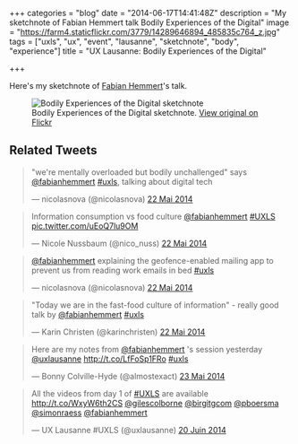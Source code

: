+++
categories = "blog"
date = "2014-06-17T14:41:48Z"
description = "My sketchnote of Fabian Hemmert talk Bodily Experiences of the Digital"
image = "https://farm4.staticflickr.com/3779/14289646894_485835c764_z.jpg"
tags = ["uxls", "ux", "event", "lausanne", "sketchnote", "body", "experience"]
title = "UX Lausanne: Bodily Experiences of the Digital"

+++

Here's my sketchnote of [Fabian Hemmert](https://twitter.com/fabianhemmert)'s talk.

<figure>
  <img src="https://farm3.staticflickr.com/2898/14423082256_23e9825dfc_z.jpg" alt="Bodily Experiences of the Digital sketchnote">
  <figcaption>
    Bodily Experiences of the Digital sketchnote. <a href="https://www.flickr.com/photos/alienlebarge/14423082256/">View original on Flickr</a>
  </figcaption>
</figure>

## Related Tweets

<blockquote class="twitter-tweet" lang="fr"><p>&quot;we&#39;re mentally overloaded but bodily unchallenged&quot; says <a href="https://twitter.com/fabianhemmert">@fabianhemmert</a> <a href="https://twitter.com/hashtag/uxls?src=hash">#uxls</a>, talking about digital tech</p>&mdash; nicolasnova (@nicolasnova) <a href="https://twitter.com/nicolasnova/statuses/469502479819087872">22 Mai 2014</a></blockquote>
<script async src="//platform.twitter.com/widgets.js" charset="utf-8"></script>

<blockquote class="twitter-tweet" lang="fr"><p>Information consumption vs food culture <a href="https://twitter.com/fabianhemmert">@fabianhemmert</a> <a href="https://twitter.com/hashtag/UXLS?src=hash">#UXLS</a> <a href="http://t.co/uEoQ7lu9OM">pic.twitter.com/uEoQ7lu9OM</a></p>&mdash; Nicole Nussbaum (@nico_nuss) <a href="https://twitter.com/nico_nuss/statuses/469505365655445504">22 Mai 2014</a></blockquote>
<script async src="//platform.twitter.com/widgets.js" charset="utf-8"></script>

<blockquote class="twitter-tweet" lang="fr"><p><a href="https://twitter.com/fabianhemmert">@fabianhemmert</a> explaining the geofence-enabled mailing app to prevent us from reading work emails in bed <a href="https://twitter.com/hashtag/uxls?src=hash">#uxls</a></p>&mdash; nicolasnova (@nicolasnova) <a href="https://twitter.com/nicolasnova/statuses/469505514964258817">22 Mai 2014</a></blockquote>
<script async src="//platform.twitter.com/widgets.js" charset="utf-8"></script>

<blockquote class="twitter-tweet" lang="fr"><p>&quot;Today we are in the fast-food culture of information&quot; - really good talk by <a href="https://twitter.com/fabianhemmert">@fabianhemmert</a> <a href="https://twitter.com/hashtag/uxls?src=hash">#uxls</a></p>&mdash; Karin Christen (@karinchristen) <a href="https://twitter.com/karinchristen/statuses/469511458548879360">22 Mai 2014</a></blockquote>
<script async src="//platform.twitter.com/widgets.js" charset="utf-8"></script>

<blockquote class="twitter-tweet" lang="fr"><p>Here are my notes from <a href="https://twitter.com/fabianhemmert">@fabianhemmert</a> &#39;s session yesterday <a href="https://twitter.com/uxlausanne">@uxlausanne</a> <a href="http://t.co/LfFoSp1FRo">http://t.co/LfFoSp1FRo</a> <a href="https://twitter.com/hashtag/uxls?src=hash">#uxls</a></p>&mdash; Bonny Colville-Hyde (@almostexact) <a href="https://twitter.com/almostexact/statuses/469793665347780608">23 Mai 2014</a></blockquote>
<script async src="//platform.twitter.com/widgets.js" charset="utf-8"></script>

<blockquote class="twitter-tweet" lang="fr"><p>All the videos from day 1 of <a href="https://twitter.com/hashtag/UXLS?src=hash">#UXLS</a> are available <a href="http://t.co/WxyW6th2CS">http://t.co/WxyW6th2CS</a> <a href="https://twitter.com/gilescolborne">@gilescolborne</a> <a href="https://twitter.com/birgitgcom">@birgitgcom</a> <a href="https://twitter.com/pboersma">@pboersma</a> <a href="https://twitter.com/simonraess">@simonraess</a> <a href="https://twitter.com/fabianhemmert">@fabianhemmert</a></p>&mdash; UX Lausanne #UXLS (@uxlausanne) <a href="https://twitter.com/uxlausanne/statuses/479909489626611712">20 Juin 2014</a></blockquote>
<script async src="//platform.twitter.com/widgets.js" charset="utf-8"></script>
